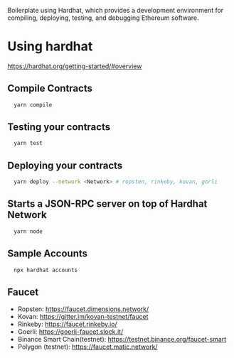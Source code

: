 Boilerplate using Hardhat, which provides a development environment for compiling, deploying, testing, and debugging Ethereum software.

# Using hardhat

https://hardhat.org/getting-started/#overview

## Compile Contracts

```zsh
  yarn compile
```

## Testing your contracts

```zsh
  yarn test
```

## Deploying your contracts

```zsh
  yarn deploy --network <Network> # ropsten, rinkeby, kovan, gorli
```

## Starts a JSON-RPC server on top of Hardhat Network

```zsh
  yarn node
```

## Sample Accounts

```zsh
  npx hardhat accounts
```

## Faucet

- Ropsten: https://faucet.dimensions.network/
- Kovan: https://gitter.im/kovan-testnet/faucet
- Rinkeby: https://faucet.rinkeby.io/
- Goerli: https://goerli-faucet.slock.it/
- Binance Smart Chain(testnet): https://testnet.binance.org/faucet-smart
- Polygon (testnet): https://faucet.matic.network/

